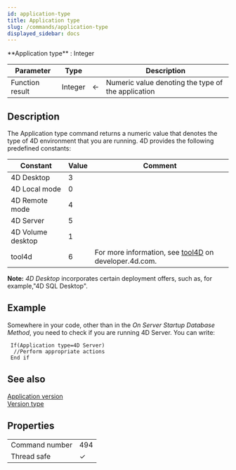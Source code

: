 ```yaml
---
id: application-type
title: Application type
slug: /commands/application-type
displayed_sidebar: docs
---
```


<!--REF #_command_.Application type.Syntax-->**Application type**  : Integer<!-- END REF-->
<!--REF #_command_.Application type.Params-->
| Parameter | Type |  | Description |
| --- | --- | --- | --- |
| Function result | Integer | &#8592; | Numeric value denoting the type of the application |

<!-- END REF-->

## Description 

<!--REF #_command_.Application type.Summary-->The Application type command returns a numeric value that denotes the type of 4D environment that you are running.<!-- END REF--> 4D provides the following predefined constants:  

| Constant          | Value | Comment                                                                                                     |
| ----------------- | ----- | ----------------------------------------------------------------------------------------------------------- |
| 4D Desktop        | 3     |                                                                                                             |
| 4D Local mode     | 0     |                                                                                                             |
| 4D Remote mode    | 4     |                                                                                                             |
| 4D Server         | 5     |                                                                                                             |
| 4D Volume desktop | 1     |                                                                                                             |
| tool4d            | 6     | For more information, see [tool4D](http://developer.4d.com/docs/next/Admin/cli#tool4d) on developer.4d.com. |

**Note:** *4D Desktop* incorporates certain deployment offers, such as, for example,"4D SQL Desktop".

## Example 

Somewhere in your code, other than in the *On Server Startup Database Method*, you need to check if you are running 4D Server. You can write:

```4d
 If(Application type=4D Server)
  //Perform appropriate actions
 End if
```

## See also 

[Application version](application-version.md)  
[Version type](version-type.md)  

## Properties

|  |  |
| --- | --- |
| Command number | 494 |
| Thread safe | &check; |


